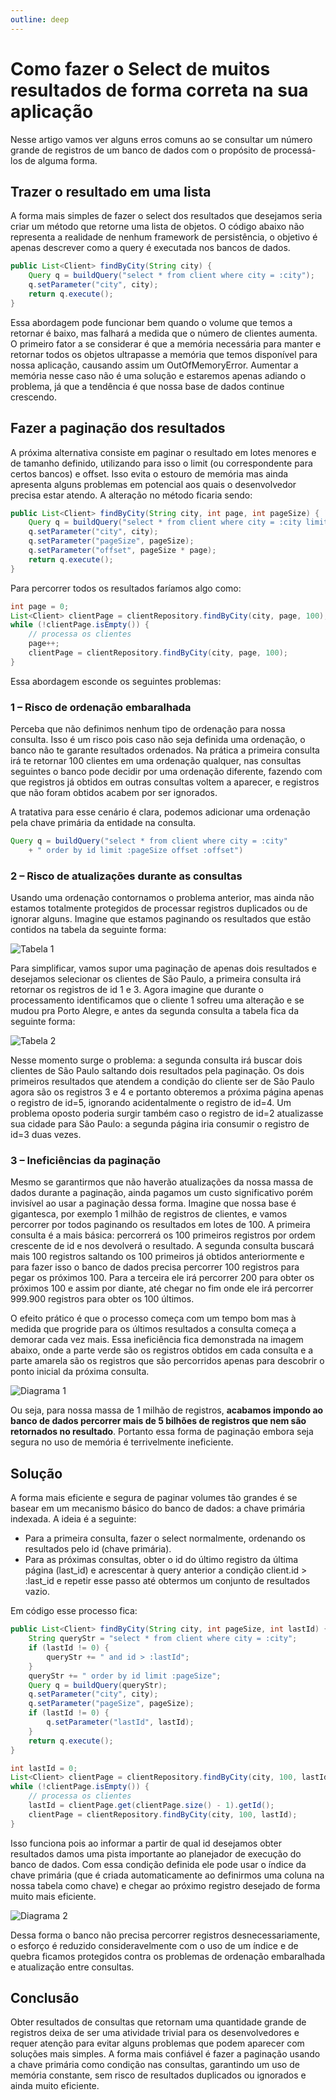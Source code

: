 ```yaml
---
outline: deep
---
```


# Como fazer o Select de muitos resultados de forma correta na sua aplicação

Nesse artigo vamos ver alguns erros comuns ao se consultar um número grande de registros de um banco de dados com o propósito de processá-los de alguma forma.

## Trazer o resultado em uma lista

A forma mais simples de fazer o select dos resultados que desejamos seria criar um método que retorne uma lista de objetos. O código abaixo não representa a realidade de nenhum framework de persistência, o objetivo é apenas descrever como a query é executada nos bancos de dados.

```java
public List<Client> findByCity(String city) {
    Query q = buildQuery("select * from client where city = :city");
    q.setParameter("city", city);
    return q.execute();
}
```

Essa abordagem pode funcionar bem quando o volume que temos a retornar é baixo, mas falhará a medida que o número de clientes aumenta. O primeiro fator a se considerar é que a memória necessária para manter e retornar todos os objetos ultrapasse a memória que temos disponível para nossa aplicação, causando assim um OutOfMemoryError. Aumentar a memória nesse caso não é uma solução e estaremos apenas adiando o problema, já que a tendência é que nossa base de dados continue crescendo.

## Fazer a paginação dos resultados

A próxima alternativa consiste em paginar o resultado em lotes menores e de tamanho definido, utilizando para isso o limit (ou correspondente para certos bancos) e offset. Isso evita o estouro de memória mas ainda apresenta alguns problemas em potencial aos quais o desenvolvedor precisa estar atendo. A alteração no método ficaria sendo:

```java
public List<Client> findByCity(String city, int page, int pageSize) {
    Query q = buildQuery("select * from client where city = :city limit :pageSize offset :offset");
    q.setParameter("city", city);
    q.setParameter("pageSize", pageSize);
    q.setParameter("offset", pageSize * page);
    return q.execute();
}
```

Para percorrer todos os resultados faríamos algo como:

```java
int page = 0;
List<Client> clientPage = clientRepository.findByCity(city, page, 100);
while (!clientPage.isEmpty()) {
    // processa os clientes
    page++;
    clientPage = clientRepository.findByCity(city, page, 100);
}
```

Essa abordagem esconde os seguintes problemas:

### 1 – Risco de ordenação embaralhada

Perceba que não definimos nenhum tipo de ordenação para nossa consulta. Isso é um risco pois caso não seja definida uma ordenação, o banco não te garante resultados ordenados. Na prática a primeira consulta irá te retornar 100 clientes em uma ordenação qualquer, nas consultas seguintes o banco pode decidir por uma ordenação diferente, fazendo com que registros já obtidos em outras consultas voltem a aparecer, e registros que não foram obtidos acabem por ser ignorados.

A tratativa para esse cenário é clara, podemos adicionar uma ordenação pela chave primária da entidade na consulta.

```java
Query q = buildQuery("select * from client where city = :city"
    + " order by id limit :pageSize offset :offset")
```

### 2 – Risco de atualizações durante as consultas

Usando uma ordenação contornamos o problema anterior, mas ainda não estamos totalmente protegidos de processar registros duplicados ou de ignorar alguns. Imagine que estamos paginando os resultados que estão contidos na tabela da seguinte forma:

![Tabela 1](../assets/big-selects-table-1.png)

Para simplificar, vamos supor uma paginação de apenas dois resultados e desejamos selecionar os clientes de São Paulo, a primeira consulta irá retornar os registros de id 1 e 3. Agora imagine que durante o processamento identificamos que o cliente 1 sofreu uma alteração e se mudou pra Porto Alegre, e antes da segunda consulta a tabela fica da seguinte forma:

![Tabela 2](../assets/big-selects-table-2.png)

Nesse momento surge o problema: a segunda consulta irá buscar dois clientes de São Paulo saltando dois resultados pela paginação. Os dois primeiros resultados que atendem a condição do cliente ser de São Paulo agora são os registros 3 e 4 e portanto obteremos a próxima página apenas o registro de id=5, ignorando acidentalmente o registro de id=4. Um problema oposto poderia surgir também caso o registro de id=2 atualizasse sua cidade para São Paulo: a segunda página iria consumir o registro de id=3 duas vezes.

### 3 – Ineficiências da paginação

Mesmo se garantirmos que não haverão atualizações da nossa massa de dados durante a paginação, ainda pagamos um custo significativo porém invisível ao usar a paginação dessa forma. Imagine que nossa base é gigantesca, por exemplo 1 milhão de registros de clientes, e vamos percorrer por todos paginando os resultados em lotes de 100. A primeira consulta é a mais básica: percorrerá os 100 primeiros registros por ordem crescente de id e nos devolverá o resultado. A segunda consulta buscará mais 100 registros saltando os 100 primeiros já obtidos anteriormente e para fazer isso o banco de dados precisa percorrer 100 registros para pegar os próximos 100. Para a terceira ele irá percorrer 200 para obter os próximos 100 e assim por diante, até chegar no fim onde ele irá percorrer 999.900 registros para obter os 100 últimos.

O efeito prático é que o processo começa com um tempo bom mas à medida que progride para os últimos resultados a consulta começa a demorar cada vez mais. Essa ineficiência fica demonstrada na imagem abaixo, onde a parte verde são os registros obtidos em cada consulta e a parte amarela são os registros que são percorridos apenas para descobrir o ponto inicial da próxima consulta.

![Diagrama 1](../assets/big-selects-diagram-1.png)

Ou seja, para nossa massa de 1 milhão de registros, **acabamos impondo ao banco de dados percorrer mais de 5 bilhões de registros que nem são retornados no resultado**. Portanto essa forma de paginação embora seja segura no uso de memória é terrivelmente ineficiente.

## Solução

A forma mais eficiente e segura de paginar volumes tão grandes é se basear em um mecanismo básico do banco de dados: a chave primária indexada. A ideia é a seguinte:

- Para a primeira consulta, fazer o select normalmente, ordenando os resultados pelo id (chave primária).
- Para as próximas consultas, obter o id do último registro da última página (last_id) e acrescentar à query anterior a condição client.id > :last_id e repetir esse passo até obtermos um conjunto de resultados vazio.

Em código esse processo fica:

```java
public List<Client> findByCity(String city, int pageSize, int lastId) {
    String queryStr = "select * from client where city = :city";
    if (lastId != 0) {
        queryStr += " and id > :lastId";
    }
    queryStr += " order by id limit :pageSize";
    Query q = buildQuery(queryStr);
    q.setParameter("city", city);
    q.setParameter("pageSize", pageSize);
    if (lastId != 0) {
        q.setParameter("lastId", lastId);
    }
    return q.execute();
}

int lastId = 0;
List<Client> clientPage = clientRepository.findByCity(city, 100, lastId);
while (!clientPage.isEmpty()) {
    // processa os clientes
    lastId = clientPage.get(clientPage.size() - 1).getId();
    clientPage = clientRepository.findByCity(city, 100, lastId);
}
```

Isso funciona pois ao informar a partir de qual id desejamos obter resultados damos uma pista importante ao planejador de execução do banco de dados. Com essa condição definida ele pode usar o índice da chave primária (que é criada automaticamente ao definirmos uma coluna na nossa tabela como chave) e chegar ao próximo registro desejado de forma muito mais eficiente.

![Diagrama 2](../assets/big-selects-diagram-2.png)

Dessa forma o banco não precisa percorrer registros desnecessariamente, o esforço é reduzido consideravelmente com o uso de um índice e de quebra ficamos protegidos contra os problemas de ordenação embaralhada e atualização entre consultas.

## Conclusão

Obter resultados de consultas que retornam uma quantidade grande de registros deixa de ser uma atividade trivial para os desenvolvedores e requer atenção para evitar alguns problemas que podem aparecer com soluções mais simples. A forma mais confiável é fazer a paginação usando a chave primária como condição nas consultas, garantindo um uso de memória constante, sem risco de resultados duplicados ou ignorados e ainda muito eficiente.